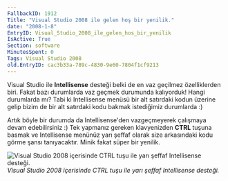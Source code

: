 ```yaml
---
FallbackID: 1912
Title: "Visual Studio 2008 ile gelen hoş bir yenilik."
date: "2008-1-8"
EntryID: Visual_Studio_2008_ile_gelen_hos_bir_yenilik
IsActive: True
Section: software
MinutesSpent: 0
Tags: Visual Studio 2008
old.EntryID: cac3b33a-789c-4830-9e60-7804f1cf9213
---
```

Visual Studio ile **Intellisense** desteği belki de en vaz geçilmez
özelliklerden biri. Fakat bazı durumlarda vaz geçmek durumunda
kalıyorduk! Hangi durumlarda mı? Tabi ki Intellisense menüsü bir alt
satırdaki kodun üzerine gelip bizim de bir alt satırdaki kodu bakmak
istediğimiz durumlarda :)

Artık böyle bir durumda da Intellisense'den vazgeçmeyerek çalışmaya
devam edebilirsiniz :) Tek yapmanız gereken klavyenizden **CTRL** tuşuna
basmak ve Intellisense menünüz yarı şeffaf olarak size arkasındaki kodu
görme şansı tanıyacaktır. Minik fakat süper bir yenilik.

![Visual Studio 2008 içerisinde CTRL tuşu ile yarı şeffaf Intellisense
desteği.](media/Visual_Studio_2008_ile_gelen_hos_bir_yenilik/08012008.png)\
*Visual Studio 2008 içerisinde CTRL tuşu ile yarı şeffaf Intellisense
desteği.*


